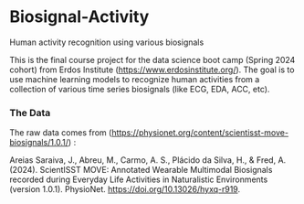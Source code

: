 # Biosignal-Activity
Human activity recognition using various biosignals 

This is the final course project for the data science boot camp (Spring 2024 cohort) from Erdos Institute (https://www.erdosinstitute.org/).
The goal is to use machine learning models to recognize human activities from a collection of various time series biosignals (like ECG, EDA, ACC, etc).


### The Data
The raw data comes from (https://physionet.org/content/scientisst-move-biosignals/1.0.1/) : 

Areias Saraiva, J., Abreu, M., Carmo, A. S., Plácido da Silva, H., & Fred, A. (2024). ScientISST MOVE: Annotated Wearable Multimodal Biosignals recorded during Everyday Life Activities in Naturalistic Environments (version 1.0.1). PhysioNet. https://doi.org/10.13026/hyxq-r919.

